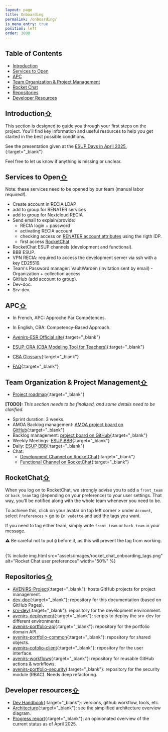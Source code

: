 ```yaml
---
layout: page
title: Onboarding
permalink: /onboarding/
is_menu_entry: true
position: left
order: 3000
---
```

## Table of Contents  
- [Introduction](#introduction)  
- [Services to Open](#services-to-open)  
- [APC](#apc)  
- [Team Organization & Project Management](#team-organization--project-management)  
- [Rocket Chat](#rocketchat)
- [Repositories](#repositories)
- [Developer Resources](#developer-resources)


## Introduction[⇧](#table-of-contents) 
This section is designed to guide you through your first steps on the project.
You'll find key information and useful resources to help you get started in the best possible conditions.

See the presentation given at the [ESUP Days in April 2025.](https://videos.esup-portail.org/esup-days/esupdays39/video/1776-esupdays39-01042025-apres-midi/){:target="_blank"}

Feel free to let us know if anything is missing or unclear.

## Services to Open[⇧](#table-of-contents) 
Note: these services need to be opened by our team (manual labor required!).
- Create account in RECIA LDAP
- add to group for RENATER services
- add to group for Nextcloud RECIA
- Send email to explain/provide:
   - RECIA login + password
   - activating RECIA account
   - checking access on [RENATER account attributes](https://test-sp.federation.renater.fr/) using the rigth IDP.
   - first access [RocketChat](https://rocket.esup-portail.org)
- RocketChat ESUP channels (development and functional).
- BBB ESUP.
- VPN RECIA: required to access the development server via ssh with a key ED25519.
- Team's Password manager: VaultWarden (invitation sent by email) - Organization + collection access
- GitHub (add account to group).
- Dev-doc.
- Srv-dev.

## APC[⇧](#table-of-contents) 
- In French, APC: Approche Par Compétences.
- In English, CBA: Competency-Based Approach.

- [Avenirs-ESR Official site](https://avenirs-esr.fr/){:target="_blank"}
- [ESUP-ORA (CBA Modeling Tool for Teachers)](https://avenirs-esr.fr/ora/){:target="_blank"}
- [CBA Glossary](https://avenirs-esr.fr/reperes-apc/glossaire/){:target="_blank"}
- [FAQ](https://avenirs-esr.fr/reperes-apc/faq/){:target="_blank"}


## Team Organization & Project Management[⇧](#table-of-contents)

- [Project roadmap](../#roadmap){:target="_blank"}

**[TODO]:** *This section needs to be finalized, and some details need to be clarified.*


- Sprint duration: 3 weeks.
- AMOA Backlog management: [AMOA project board on GitHub](https://github.com/orgs/avenirs-esr/projects/3){:target="_blank"}
- Backlog management: [project board on GitHub](https://github.com/orgs/avenirs-esr/projects/3){:target="_blank"}
- Weekly Meetings: [ESUP BBB](https://greenlight.esup-portail.org/rooms/tic-lgh-n9r-wkf/join){:target="_blank"}
- Daily: [ESUP BBB](https://greenlight.esup-portail.org/rooms/tic-lgh-n9r-wkf/join){:target="_blank"}
- Chat: 
   - [Development Channel on RocketChat](https://rocket.esup-portail.org/group/Avenirs_developpement){:target="_blank"}
   - [Functional Channel on RocketChat](https://rocket.esup-portail.org/group/Avenirs_fonctionnel){:target="_blank"}

## RocketChat[⇧](#table-of-contents) 

When you log on to RocketChat, we strongly advise you to add a `front_team` or `back_team` tag (depending on your preference) to your user settings. That way, you'll be notified along with the whole team whenever you need to be.

To achieve this, click on your avatar on top left corner > under `Account`, select `Preferences` > go to `En vedette` and add the tags you want.

If you need to tag either team, simply write `front_team` or `back_team` in your message.

⚠️ Be careful not to put `@` before it, as this will prevent the tag from working.

<br>
{% include img.html
        src="assets/images/rocket_chat_onboarding_tags.png"
        alt="Rocket Chat user preferences"
        width="50%"
%}
<br/>


## Repositories[⇧](#table-of-contents)    
- [AVENIRS-Project](https://github.com/avenirs-esr/AVENIRS-Project/projects?query=is%3Aopen){:target="_blank"}: hosts GitHub projects for project management.
- [dev-doc](https://github.com/avenirs-esr/dev-doc){:target="_blank"}: repository for this documentation (based on GitHub Pages).
- [srv-dev](https://github.com/avenirs-esr/srv-dev){:target="_blank"}: repository for the development environment.
- [avenirs-deployment](https://github.com/avenirs-esr/avenirs-deployment){:target="_blank"}: scripts to deploy the srv-dev for different environments.
- [avenirs-portfolio-api](https://github.com/avenirs-esr/avenirs-portfolio-api){:target="_blank"}: repository for the portfolio domain API.
- [avenirs-portfolio-common](https://github.com/avenirs-esr/avenirs-portfolio-common){:target="_blank"}: repository for shared objects.
- [avenirs-cofolio-client](https://github.com/avenirs-esr/avenirs-cofolio-client){:target="_blank"}: repository for the user interface.
- [avenirs-workflows](https://github.com/avenirs-esr/avenirs-workflows){:target="_blank"}: repository for reusable GitHub actions & workflows.
- [avenirs-portfolio-security](https://github.com/avenirs-esr/avenirs-portfolio-security){:target="_blank"}: repository for the security module (RBAC). Needs deep refactoring.

## Developer resources[⇧](#table-of-contents) 
- [Dev Handbook](../dev-handbook/){:target="_blank"}: versions, github workflow, tools, etc.
- [Architecture](../arch/#simplified-architecture-overview){:target="_blank"}: see the simplified architecture overview diagram.
- [Progress report](../pages/03_2025_rapport_avancement){:target="_blank"}: an opinionated overview of the current status as of April 2025.

